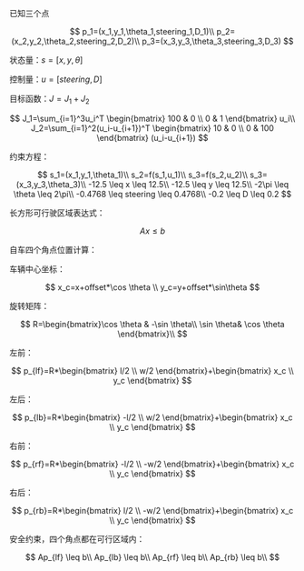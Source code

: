已知三个点

$$
p_1=(x_1,y_1,\theta_1,steering_1,D_1)\\
p_2=(x_2,y_2,\theta_2,steering_2,D_2)\\
p_3=(x_3,y_3,\theta_3,steering_3,D_3)
$$

状态量：$s=[x,y,\theta]$

控制量：$u=[steering,D]$

目标函数：$J=J_1+J_2$

$$
J_1=\sum_{i=1}^3u_i^T \begin{bmatrix} 100 & 0 \\ 0 & 1 \end{bmatrix} u_i\\
J_2=\sum_{i=1}^2(u_i-u_{i+1})^T \begin{bmatrix} 10 & 0 \\ 0 & 100 \end{bmatrix} (u_i-u_{i+1})
$$

约束方程：

$$
s_1=(x_1,y_1,\theta_1)\\
s_2=f(s_1,u_1)\\
s_3=f(s_2,u_2)\\
s_3=(x_3,y_3,\theta_3)\\
-12.5 \leq x \leq 12.5\\
-12.5 \leq y \leq 12.5\\
-2\pi \leq \theta \leq 2\pi\\
-0.4768 \leq steering \leq 0.4768\\
-0.2 \leq D \leq 0.2
$$

长方形可行驶区域表达式：

$$
Ax \leq b
$$

自车四个角点位置计算：

车辆中心坐标：

$$
x_c=x+offset*\cos \theta \\
y_c=y+offset*\sin\theta
$$

旋转矩阵：

$$
R=\begin{bmatrix}\cos \theta & -\sin \theta\\ \sin \theta& \cos \theta
\end{bmatrix}\\
$$

左前：

$$
p_{lf}=R*\begin{bmatrix} l/2 \\ 
w/2 \end{bmatrix}+\begin{bmatrix} x_c \\ y_c \end{bmatrix}
$$

左后：

$$
p_{lb}=R*\begin{bmatrix} -l/2 \\ 
w/2 \end{bmatrix}+\begin{bmatrix} x_c \\ y_c \end{bmatrix}
$$

右前：

$$
p_{rf}=R*\begin{bmatrix} -l/2 \\ 
-w/2 \end{bmatrix}+\begin{bmatrix} x_c \\ y_c \end{bmatrix}
$$

右后：

$$
p_{rb}=R*\begin{bmatrix} l/2 \\ 
-w/2 \end{bmatrix}+\begin{bmatrix} x_c \\ y_c \end{bmatrix}
$$

安全约束，四个角点都在可行区域内：

$$
Ap_{lf} \leq b\\
Ap_{lb} \leq b\\
Ap_{rf} \leq b\\
Ap_{rb} \leq b\\
$$
